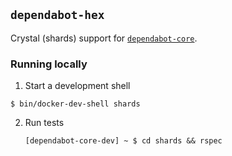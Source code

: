 ## `dependabot-hex`

Crystal (shards) support for [`dependabot-core`][core-repo].

### Running locally

1. Start a development shell

  ```
  $ bin/docker-dev-shell shards
  ```

2. Run tests
   ```
   [dependabot-core-dev] ~ $ cd shards && rspec
   ```

[core-repo]: https://github.com/dependabot/dependabot-core
